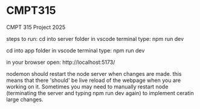  # CMPT315
CMPT 315 Project
2025
 

steps to run:
cd into server folder
in vscode terminal type: npm run dev

cd into app folder
in vscode terminal type: npm run dev

in your browser open: http://localhost:5173/

nodemon should restart the node server when changes are made. this means that there 'should' be live reload of the webpage when you are working on it. Sometimes you may need to manually restart node (terminating the server and typing npm run dev again) to implement ceratin large changes.